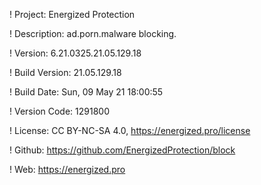 ! Project: Energized Protection

! Description: ad.porn.malware blocking.

! Version: 6.21.0325.21.05.129.18

! Build Version: 21.05.129.18

! Build Date: Sun, 09 May 21 18:00:55

! Version Code: 1291800

! License: CC BY-NC-SA 4.0, https://energized.pro/license

! Github: https://github.com/EnergizedProtection/block

! Web: https://energized.pro
